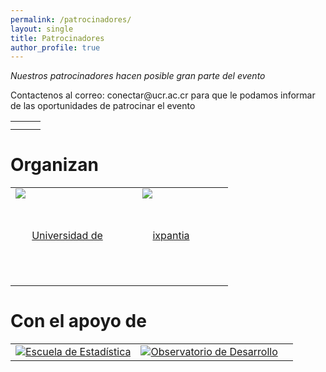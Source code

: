 ```yaml
---
permalink: /patrocinadores/
layout: single
title: Patrocinadores
author_profile: true
---
```


*Nuestros patrocinadores hacen posible gran parte del evento*

<p>Contactenos al correo: conectar@ucr.ac.cr para que le podamos informar de las oportunidades de patrocinar el evento</p>

<table>
  <tr> <td> </td> <td>  </td>  <td>  </td> </tr>
  <tr> <td> </td> <td>  </td>  <td>  </td> </tr>
</table>
  
# Organizan   

<table>
  <tr> <td>     <a href="https://www.ucr.ac.cr" style="display: block;width: 150px;height: 150px;text-align: center;vertical-align: middle;line-height: 150px" itemprop="url" target="_blank">
      <img src="https://www.conectar2019.org/img/ucr.jpeg" alt="Universidad de Costa Rica" style="max-width: 100%;position: relative;top: -1px;" itemprop="image">
    </a> </td> <td> <a href="https://www.ixpantia.com" style="display: block;width: 150px;height: 150px;text-align: center;vertical-align: middle;line-height: 150px"  itemprop="url" target="_blank">
      <img src="https://www.conectar2019.org/img/ixpantia.png" alt="ixpantia" style="max-width: 100%;position: relative;top: -1px;" itemprop="image">
    </a> </td>  <td>  </td> </tr>
</table>

# Con el apoyo de 

<table>
  <tr> <td> <a href="https://http://www.estadistica.ucr.ac.cr" class="partner-logo partner-link" itemprop="url" target="_blank">
      <img src="https://www.conectar2019.org/img/EES-escuela-estadistica-horizontal.png" alt="Escuela de Estadística" class="photo" itemprop="image">
    </a> </td> <td> <a href="http://www.odd.ucr.ac.cr" class="partner-logo partner-link" itemprop="url" target="_blank">
      <img src="https://www.conectar2019.org/img/logo_odd.png" alt="Observatorio de Desarrollo" class="photo" itemprop="image"> </td>  <td>  </td> </tr>
</table>

  
